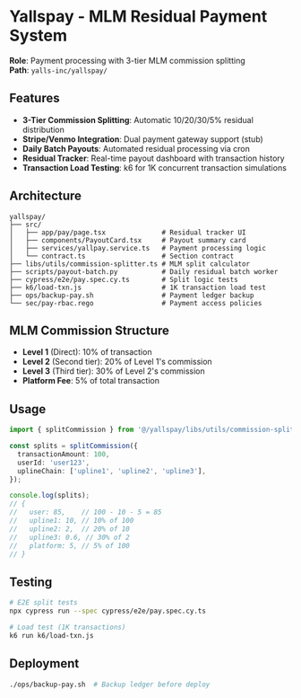 # Yallspay - MLM Residual Payment System

**Role**: Payment processing with 3-tier MLM commission splitting  
**Path**: `yalls-inc/yallspay/`

## Features

- **3-Tier Commission Splitting**: Automatic 10/20/30/5% residual distribution
- **Stripe/Venmo Integration**: Dual payment gateway support (stub)
- **Daily Batch Payouts**: Automated residual processing via cron
- **Residual Tracker**: Real-time payout dashboard with transaction history
- **Transaction Load Testing**: k6 for 1K concurrent transaction simulations

## Architecture

```
yallspay/
├── src/
│   ├── app/pay/page.tsx              # Residual tracker UI
│   ├── components/PayoutCard.tsx     # Payout summary card
│   ├── services/yallpay.service.ts   # Payment processing logic
│   └── contract.ts                   # Section contract
├── libs/utils/commission-splitter.ts # MLM split calculator
├── scripts/payout-batch.py           # Daily residual batch worker
├── cypress/e2e/pay.spec.cy.ts        # Split logic tests
├── k6/load-txn.js                    # 1K transaction load test
├── ops/backup-pay.sh                 # Payment ledger backup
└── sec/pay-rbac.rego                 # Payment access policies
```

## MLM Commission Structure

- **Level 1** (Direct): 10% of transaction
- **Level 2** (Second tier): 20% of Level 1's commission
- **Level 3** (Third tier): 30% of Level 2's commission
- **Platform Fee**: 5% of total transaction

## Usage

```typescript
import { splitCommission } from '@/yallspay/libs/utils/commission-splitter';

const splits = splitCommission({
  transactionAmount: 100,
  userId: 'user123',
  uplineChain: ['upline1', 'upline2', 'upline3'],
});

console.log(splits);
// {
//   user: 85,    // 100 - 10 - 5 = 85
//   upline1: 10, // 10% of 100
//   upline2: 2,  // 20% of 10
//   upline3: 0.6, // 30% of 2
//   platform: 5, // 5% of 100
// }
```

## Testing

```bash
# E2E split tests
npx cypress run --spec cypress/e2e/pay.spec.cy.ts

# Load test (1K transactions)
k6 run k6/load-txn.js
```

## Deployment

```bash
./ops/backup-pay.sh  # Backup ledger before deploy
```
